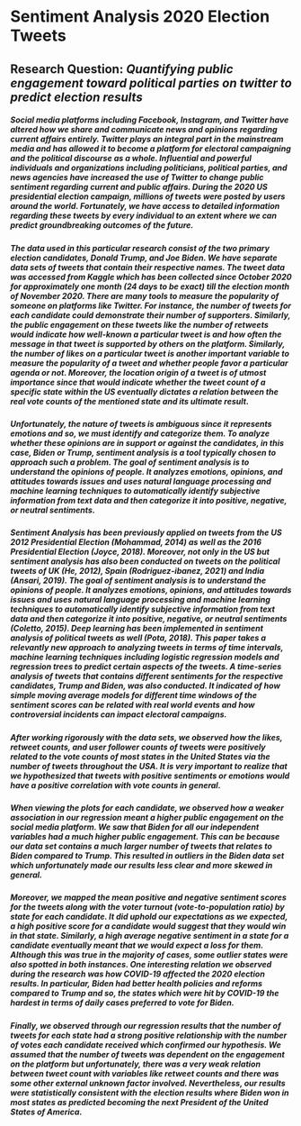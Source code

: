 # Sentiment Analysis 2020 Election Tweets
## **Research Question:** *Quantifying public engagement toward political parties on twitter to predict election results*
##### Social media platforms including Facebook, Instagram, and Twitter have altered how we share and communicate news and opinions regarding current affairs entirely. Twitter plays an integral part in the mainstream media and has allowed it to become a platform for electoral campaigning and the political discourse as a whole. Influential and powerful individuals and organizations including politicians, political parties, and news agencies have increased the use of Twitter to change public sentiment regarding current and public affairs. During the 2020 US presidential election campaign, millions of tweets were posted by users around the world. Fortunately, we have access to detailed information regarding these tweets by every individual to an extent where we can predict groundbreaking outcomes of the future. 
##### The data used in this particular research consist of the two primary election candidates, Donald Trump, and Joe Biden. We have separate data sets of tweets that contain their respective names. The tweet data was accessed from Kaggle which has been collected since October 2020 for approximately one month (24 days to be exact) till the election month of November 2020. There are many tools to measure the popularity of someone on platforms like Twitter. For instance, the number of tweets for each candidate could demonstrate their number of supporters. Similarly, the public engagement on these tweets like the number of retweets would indicate how well-known a particular tweet is and how often the message in that tweet is supported by others on the platform. Similarly, the number of likes on a particular tweet is another important variable to measure the popularity of a tweet and whether people favor a particular agenda or not. Moreover, the location origin of a tweet is of utmost importance since that would indicate whether the tweet count of a specific state within the US eventually dictates a relation between the real vote counts of the mentioned state and its ultimate result.
##### Unfortunately, the nature of tweets is ambiguous since it represents emotions and so, we must identify and categorize them. To analyze whether these opinions are in support or against the candidates, in this case, Biden or Trump, sentiment analysis is a tool typically chosen to approach such a problem. The goal of sentiment analysis is to understand the opinions of people. It analyzes emotions, opinions, and attitudes towards issues and uses natural language processing and machine learning techniques to automatically identify subjective information from text data and then categorize it into positive, negative, or neutral sentiments. 
##### Sentiment Analysis has been previously applied on tweets from the US 2012 Presidential Election (Mohammad, 2014) as well as the 2016 Presidential Election (Joyce, 2018). Moreover, not only in the US but sentiment analysis has also been conducted on tweets on the political tweets of UK (He, 2012), Spain (Rodriguez-ibanez, 2021) and India (Ansari, 2019). The goal of sentiment analysis is to understand the opinions of people. It analyzes emotions, opinions, and attitudes towards issues and uses natural language processing and machine learning techniques to automatically identify subjective information from text data and then categorize it into positive, negative, or neutral sentiments (Coletto, 2015). Deep learning has been implemented in sentiment analysis of political tweets as well (Pota, 2018). This paper takes a relevantly new approach to analyzing tweets in terms of time intervals, machine learning techniques including logistic regression models and regression trees to predict certain aspects of the tweets. A time-series analysis of tweets that contains different sentiments for the respective candidates, Trump and Biden, was also conducted. It indicated of how simple moving average models for different time windows of the sentiment scores can be related with real world events and how controversial incidents can impact electoral campaigns.
##### After working rigorously with the data sets, we observed how the likes, retweet counts, and user follower counts of tweets were positively related to the vote counts of most states in the United States via the number of tweets throughout the USA. It is very important to realize that we hypothesized that tweets with positive sentiments or emotions would have a positive correlation with vote counts in general.
##### When viewing the plots for each candidate, we observed how a weaker association in our regression meant a higher public engagement on the social media platform. We saw that Biden for all our independent variables had a much higher public engagement. This can be because our data set contains a much larger number of tweets that relates to Biden compared to Trump. This resulted in outliers in the Biden data set which unfortunately made our results less clear and more skewed in general. 
##### Moreover, we mapped the mean positive and negative sentiment scores for the tweets along with the voter turnout (vote-to-population ratio) by state for each candidate. It did uphold our expectations as we expected, a high positive score for a candidate would suggest that they would win in that state. Similarly, a high average negative sentiment in a state for a candidate eventually meant that we would expect a loss for them. Although this was true in the majority of cases, some outlier states were also spotted in both instances. One interesting relation we observed during the research was how COVID-19 affected the 2020 election results. In particular, Biden had better health policies and reforms compared to Trump and so, the states which were hit by COVID-19 the hardest in terms of daily cases preferred to vote for Biden. 
##### Finally, we observed through our regression results that the number of tweets for each state had a strong positive relationship with the number of votes each candidate received which confirmed our hypothesis. We assumed that the number of tweets was dependent on the engagement on the platform but unfortunately, there was a very weak relation between tweet count with variables like retweet counts and there was some other external unknown factor involved. Nevertheless, our results were statistically consistent with the election results where Biden won in most states as predicted becoming the next President of the United States of America.
